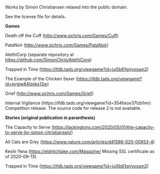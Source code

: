Works by Simon Christiansen relased into the public domain. 

See the license file for details.

<p><b>Games</b></p>

Death off the Cuff (http://www.sichris.com/Games/Cuff)

PataNoir (http://www.sichris.com/Games/PataNoir)

AlethiCorp (separate repository at https://github.com/SimonChris/AlethiCorp)

Trapped in Time (https://ifdb.tads.org/viewgame?id=juj5b61griyoswn2)

The Example of the Chicken Sexer (https://ifdb.tads.org/viewgame?id=eygiw84lzeks13w)

Grief (http://www.sichris.com/Games/Grief)

<div>Internal Vigilance (https://ifdb.tads.org/viewgame?id=354tixox37lzb1mr)</div>
<div>Competition release. The source code for release 2 is not available.</div>

<p><b>Stories (original publication in paranthesis)</b></p>

The Capacity to Serve (https://lackingtons.com/2020/05/01/the-capacity-to-serve-by-simon-christiansen/)

All Cats are Grey (https://www.nature.com/articles/d41586-020-00853-4)

Keshi Yena (https://eldritchlake.com/Magazine/ Missing SSL certificate as of 2020-09-13)

Trapped in Time (https://ifdb.tads.org/viewgame?id=juj5b61griyoswn2)

